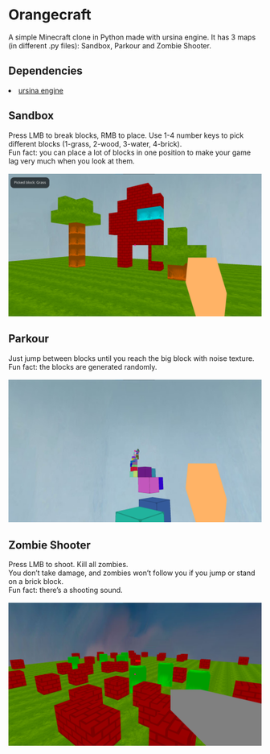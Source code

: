 # Orangecraft
A simple Minecraft clone in Python made with ursina engine. It has 3 maps (in different .py files): Sandbox, Parkour and Zombie Shooter.<br>

## Dependencies
<li><a href="https://www.ursinaengine.org/installation.html">ursina engine</a></li>

## Sandbox
Press LMB to break blocks, RMB to place. Use 1-4 number keys to pick different blocks (1-grass, 2-wood, 3-water, 4-brick).<br>
Fun fact: you can place a lot of blocks in one position to make your game lag very much when you look at them.<br><br>
<img src="Screenshots/Screenshot1.png">

## Parkour
Just jump between blocks until you reach the big block with noise texture.<br>
Fun fact: the blocks are generated randomly.<br><br>
<img src="Screenshots/Screenshot2.png">

## Zombie Shooter
Press LMB to shoot. Kill all zombies.<br>
You don’t take damage, and zombies won’t follow you if you jump or stand on a brick block.<br>
Fun fact: there’s a shooting sound.<br><br>
<img src="Screenshots/Screenshot3.png">
